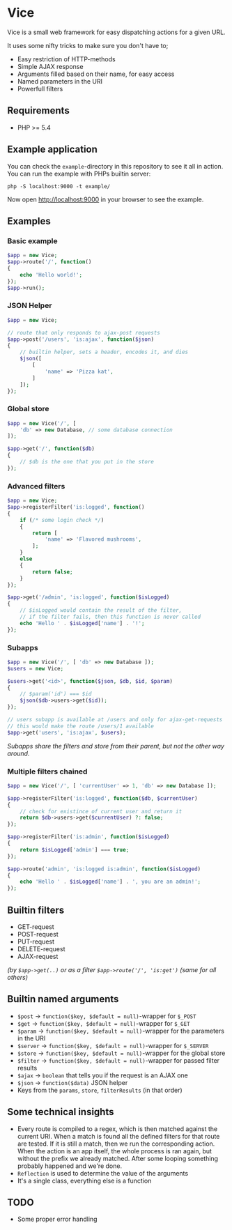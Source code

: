 # Vice

Vice is a small web framework for easy dispatching actions for a given URL.

It uses some nifty tricks to make sure you don't have to;
* Easy restriction of HTTP-methods
* Simple AJAX response
* Arguments filled based on their name, for easy access
* Named parameters in the URI
* Powerfull filters

## Requirements
* PHP >= 5.4

## Example application
You can check the `example`-directory in this repository to see it all in action. You can run the example with PHPs builtin server:

	php -S localhost:9000 -t example/

Now open [http://localhost:9000](http://localhost:9000) in your browser to see the example.

## Examples

### Basic example
```php
$app = new Vice;
$app->route('/', function()
{
    echo 'Hello world!';
});
$app->run();
```

### JSON Helper
```php
$app = new Vice;

// route that only responds to ajax-post requests
$app->post('/users', 'is:ajax', function($json)
{
    // builtin helper, sets a header, encodes it, and dies
    $json([
        [
            'name' => 'Pizza kat',
        ]
    ]);
});
```

### Global store
```php
$app = new Vice('/', [
    'db' => new Database, // some database connection
]);

$app->get('/', function($db)
{
    // $db is the one that you put in the store
});
```

### Advanced filters
```php
$app = new Vice;
$app->registerFilter('is:logged', function()
{
    if (/* some login check */)
    {
        return [
            'name' => 'Flavored mushrooms',
        ];
    }
    else
    {
        return false;
    }
});

$app->get('/admin', 'is:logged', function($isLogged)
{
    // $isLogged would contain the result of the filter,
	// if the filter fails, then this function is never called
	echo 'Hello ' . $isLogged['name'] . '!';
});
```

### Subapps
```php
$app = new Vice('/', [ 'db' => new Database ]);
$users = new Vice;

$users->get('<id>', function($json, $db, $id, $param)
{
    // $param('id') === $id
    $json($db->users->get($id));
});

// users subapp is available at /users and only for ajax-get-requests
// this would make the route /users/1 available
$app->get('users', 'is:ajax', $users);
```
_Subapps share the filters and store from their parent, but not the other way around._

### Multiple filters chained
```php
$app = new Vice('/', [ 'currentUser' => 1, 'db' => new Database ]);

$app->registerFilter('is:logged', function($db, $currentUser)
{
    // check for existince of current user and return it
    return $db->users->get($currentUser) ?: false;
});

$app->registerFilter('is:admin', function($isLogged)
{
    return $isLogged['admin'] === true;
});

$app->route('admin', 'is:logged is:admin', function($isLogged)
{
    echo 'Hello ' . $isLogged['name'] . ', you are an admin!';
});
```

## Builtin filters
* GET-request
* POST-request
* PUT-request
* DELETE-request
* AJAX-request

_(by `$app->get(..)` or as a filter `$app->route('/', 'is:get')` (same for all others)_

## Builtin named arguments
* `$post` -> `function($key, $default = null)`-wrapper for `$_POST`
* `$get` -> `function($key, $default = null)`-wrapper for `$_GET`
* `$param` -> `function($key, $default = null)`-wrapper for the parameters in the URI
* `$server` -> `function($key, $default = null)`-wrapper for `$_SERVER`
* `$store` -> `function($key, $default = null)`-wrapper for the global store
* `$filter` -> `function($key, $default = null)`-wrapper for passed filter results
* `$ajax` -> `boolean` that tells you if the request is an AJAX one
* `$json` -> `function($data)` JSON helper
* Keys from the `params`, `store`, `filterResults` (in that order)

## Some technical insights
* Every route is compiled to a regex, which is then matched against the current URI. When a match is found all the defined filters for that route are tested. If it is still a match, then we run the corresponding action. When the action is an app itself, the whole process is ran again, but without the prefix we already matched. After some looping something probably happened and we're done.
* `Reflection` is used to determine the value of the arguments
* It's a single class, everything else is a function

## TODO
* Some proper error handling
